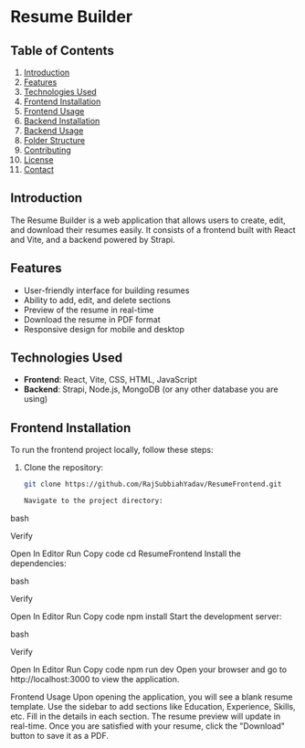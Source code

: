 # Resume Builder

## Table of Contents
1. [Introduction](#introduction)
2. [Features](#features)
3. [Technologies Used](#technologies-used)
4. [Frontend Installation](#frontend-installation)
5. [Frontend Usage](#frontend-usage)
6. [Backend Installation](#backend-installation)
7. [Backend Usage](#backend-usage)
8. [Folder Structure](#folder-structure)
9. [Contributing](#contributing)
10. [License](#license)
11. [Contact](#contact)

## Introduction
The Resume Builder is a web application that allows users to create, edit, and download their resumes easily. It consists of a frontend built with React and Vite, and a backend powered by Strapi.

## Features
- User-friendly interface for building resumes
- Ability to add, edit, and delete sections
- Preview of the resume in real-time
- Download the resume in PDF format
- Responsive design for mobile and desktop

## Technologies Used
- **Frontend**: React, Vite, CSS, HTML, JavaScript
- **Backend**: Strapi, Node.js, MongoDB (or any other database you are using)

## Frontend Installation
To run the frontend project locally, follow these steps:

1. Clone the repository:
   ```bash
   git clone https://github.com/RajSubbiahYadav/ResumeFrontend.git

   Navigate to the project directory:

bash

Verify

Open In Editor
Run
Copy code
cd ResumeFrontend
Install the dependencies:

bash

Verify

Open In Editor
Run
Copy code
npm install
Start the development server:

bash

Verify

Open In Editor
Run
Copy code
npm run dev
Open your browser and go to http://localhost:3000 to view the application.

Frontend Usage
Upon opening the application, you will see a blank resume template.
Use the sidebar to add sections like Education, Experience, Skills, etc.
Fill in the details in each section.
The resume preview will update in real-time.
Once you are satisfied with your resume, click the "Download" button to save it as a PDF.
